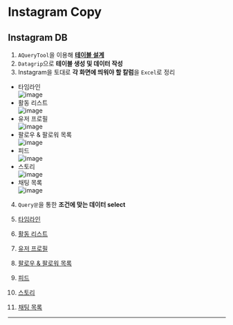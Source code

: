 # Instagram Copy

## Instagram DB

1. `AQueryTool`을 이용해 [**테이블 설계**](https://github.com/khyup0629/Instagram-copy/blob/main/Instagram_Database_Copy/Instagram%20DB%20Table%20MySQL.txt)
2. `Datagrip`으로 **테이블 생성 및 데이터 작성**
3. Instagram을 토대로 **각 화면에 띄워야 할 칼럼**을 `Excel`로 정리

  - 타임라인   
![image](https://user-images.githubusercontent.com/43658658/134375698-a4c946d9-8674-4e6b-bbdf-f15d75d9473f.png)
  - 활동 리스트   
![image](https://user-images.githubusercontent.com/43658658/134375799-f7221423-49ad-4b61-b4e2-6e072377027a.png)
  - 유저 프로필   
![image](https://user-images.githubusercontent.com/43658658/134376169-7a8ec8cf-6e06-411a-babb-20abb3ab975c.png)  
  - 팔로우 & 팔로워 목록   
![image](https://user-images.githubusercontent.com/43658658/134376366-2450f760-a00d-4532-98f2-123ef6887464.png)
  - 피드   
![image](https://user-images.githubusercontent.com/43658658/134376447-35b757b9-97f6-494f-b045-5b0279639e54.png)
  - 스토리   
![image](https://user-images.githubusercontent.com/43658658/134376586-a97c1c88-e148-4fd8-81b5-411847e0e56a.png)
  - 채팅 목록   
![image](https://user-images.githubusercontent.com/43658658/134376655-2ea6621b-3273-4a72-bf37-d82c0b924a6f.png)

4. `Query문`을 통한 **조건에 맞는 데이터 select**

  1. [타임라인](https://github.com/khyup0629/Instagram-copy/blob/main/Instagram_Database_Copy/Instagram%20DB%20%ED%83%80%EC%9E%84%EB%9D%BC%EC%9D%B8.md#%ED%83%80%EC%9E%84%EB%9D%BC%EC%9D%B8-%ED%99%94%EB%A9%B4)
  2. [활동 리스트](https://github.com/khyup0629/Instagram-copy/blob/main/Instagram_Database_Copy/Instagram%20DB%20%ED%99%9C%EB%8F%99%20%EB%A6%AC%EC%8A%A4%ED%8A%B8.md#%ED%99%9C%EB%8F%99-%EB%A6%AC%EC%8A%A4%ED%8A%B8)
  3. [유저 프로필](https://github.com/khyup0629/Instagram-copy/blob/main/Instagram_Database_Copy/Instagram%20DB%20%ED%94%84%EB%A1%9C%ED%95%84%20%ED%99%94%EB%A9%B4.md#%ED%94%84%EB%A1%9C%ED%95%84-%ED%99%94%EB%A9%B4)
  4. [팔로우 & 팔로워 목록](https://github.com/khyup0629/Instagram-copy/blob/main/Instagram_Database_Copy/Instagram%20DB%20%ED%8C%94%EB%A1%9C%EC%9B%8C%2C%20%ED%8C%94%EB%A1%9C%EC%9E%89%20%EB%A6%AC%EC%8A%A4%ED%8A%B8.md#%ED%8C%94%EB%A1%9C%EC%9B%8C-%EB%A6%AC%EC%8A%A4%ED%8A%B8)
  5. [피드](https://github.com/khyup0629/Instagram-copy/blob/main/Instagram_Database_Copy/Instagram%20DB%20%ED%94%BC%EB%93%9C.md#%ED%94%BC%EB%93%9C)
  6. [스토리](https://github.com/khyup0629/Instagram-copy/blob/main/Instagram_Database_Copy/Instagram%20DB%20%EC%8A%A4%ED%86%A0%EB%A6%AC%20%ED%99%94%EB%A9%B4.md#%EC%8A%A4%ED%86%A0%EB%A6%AC-%ED%99%94%EB%A9%B4)
  7. [채팅 목록](https://github.com/khyup0629/Instagram-copy/blob/main/Instagram_Database_Copy/Instagram%20DB%20%EC%B1%84%ED%8C%85%EB%B0%A9%20%EB%AA%A9%EB%A1%9D%20%ED%99%94%EB%A9%B4.md#%EC%B1%84%ED%8C%85%EB%B0%A9-%EB%AA%A9%EB%A1%9D-%ED%99%94%EB%A9%B4)

---
